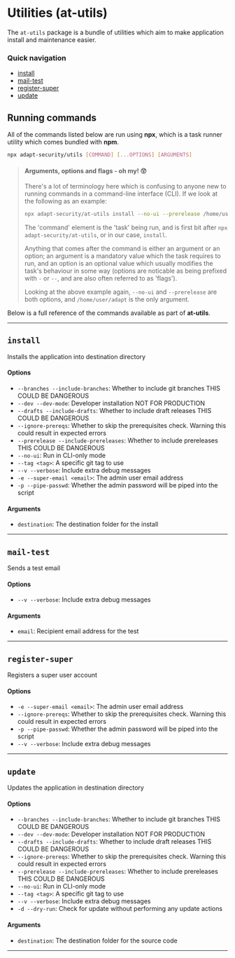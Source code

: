 # Utilities (at-utils)

The `at-utils` package is a bundle of utilities which aim to make application install and maintenance easier. 

### Quick navigation

<ul class="toc">
<li><a href="#/at-utils?id=install">install</a></li>
<li><a href="#/at-utils?id=mail-test">mail-test</a></li>
<li><a href="#/at-utils?id=register-super">register-super</a></li>
<li><a href="#/at-utils?id=update">update</a></li>
</ul>


## Running commands

All of the commands listed below are run using **npx**, which is a task runner utility which comes bundled with **npm**.

```bash
npx adapt-security/utils [COMMAND] [...OPTIONS] [ARGUMENTS]
```
> #### Arguments, options and flags - oh my! :astonished:
> There's a lot of terminology here which is confusing to anyone new to running commands in a command-line interface (CLI). If we look at the following as an example:
> ```bash
> npx adapt-security/at-utils install --no-ui --prerelease /home/user/adapt
> ```
> The 'command' element is the 'task' being run, and is first bit after `npx adapt-security/at-utils`, or in our case, `install`.
> 
> Anything that comes after the command is either an argument or an option; an argument is a mandatory value which the task requires to run, and an option is an optional value which usually modifies the task's behaviour in some way (options are noticable as being prefixed with `-` or `--`, and are also often referred to as 'flags').
>
> Looking at the above example again, `--no-ui` and `--prerelease` are both options, and `/home/user/adapt` is the only argument.

Below is a full reference of the commands available as part of **at-utils**.

***

## `install`

Installs the application into destination directory

#### Options

- `--branches --include-branches`: Whether to include git branches THIS COULD BE DANGEROUS
- `--dev --dev-mode`: Developer installation NOT FOR PRODUCTION
- `--drafts --include-drafts`: Whether to include draft releases THIS COULD BE DANGEROUS
- `--ignore-prereqs`: Whether to skip the prerequisites check. Warning this could result in expected errors
- `--prerelease --include-prereleases`: Whether to include prereleases THIS COULD BE DANGEROUS
- `--no-ui`: Run in CLI-only mode
- `--tag <tag>`: A specific git tag to use
- `--v --verbose`: Include extra debug messages
- `-e --super-email <email>`: The admin user email address
- `-p --pipe-passwd`: Whether the admin password will be piped into the script

#### Arguments

- `destination`: The destination folder for the install


***

## `mail-test`

Sends a test email

#### Options

- `--v --verbose`: Include extra debug messages

#### Arguments

- `email`: Recipient email address for the test


***

## `register-super`

Registers a super user account

#### Options

- `-e --super-email <email>`: The admin user email address
- `--ignore-prereqs`: Whether to skip the prerequisites check. Warning this could result in expected errors
- `-p --pipe-passwd`: Whether the admin password will be piped into the script
- `--v --verbose`: Include extra debug messages


***

## `update`

Updates the application in destination directory

#### Options

- `--branches --include-branches`: Whether to include git branches THIS COULD BE DANGEROUS
- `--dev --dev-mode`: Developer installation NOT FOR PRODUCTION
- `--drafts --include-drafts`: Whether to include draft releases THIS COULD BE DANGEROUS
- `--ignore-prereqs`: Whether to skip the prerequisites check. Warning this could result in expected errors
- `--prerelease --include-prereleases`: Whether to include prereleases THIS COULD BE DANGEROUS
- `--no-ui`: Run in CLI-only mode
- `--tag <tag>`: A specific git tag to use
- `--v --verbose`: Include extra debug messages
- `-d --dry-run`: Check for update without performing any update actions

#### Arguments

- `destination`: The destination folder for the source code


***

